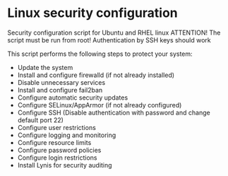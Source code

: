 # Linux security configuration
Security configuration script for Ubuntu and RHEL linux
ATTENTION! The script must be run from root! Authentication by SSH keys should work

This script performs the following steps to protect your system:
- Update the system
- Install and configure firewalld (if not already installed)
- Disable unnecessary services
- Install and configure fail2ban
- Configure automatic security updates
- Configure SELinux/AppArmor (if not already configured)
- Configure SSH (Disable authentication with password and change default port 22)
- Configure user restrictions
- Configure logging and monitoring
- Configure resource limits
- Configure password policies
- Configure login restrictions
- Install Lynis for security auditing
